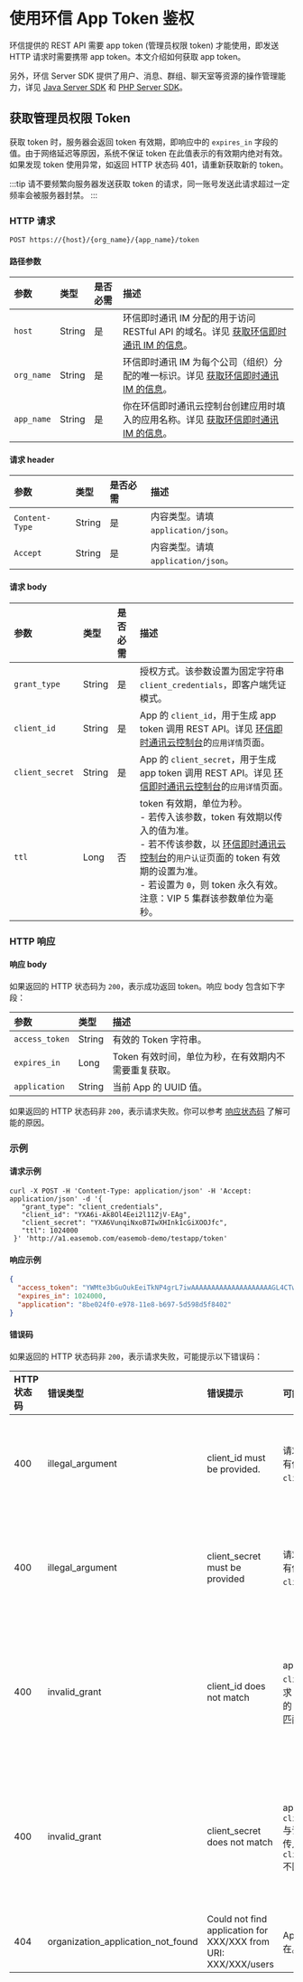 # 使用环信 App Token 鉴权

<Toc />

环信提供的 REST API 需要 app token (管理员权限 token) 才能使用，即发送 HTTP 请求时需要携带 app token。本文介绍如何获取 app token。

另外，环信 Server SDK 提供了用户、消息、群组、聊天室等资源的操作管理能力，详见 [Java Server SDK](/document/server-side/java_server_sdk.html) 和 [PHP Server SDK](/document/server-side/php_server_sdk.html)。

## 获取管理员权限 Token

获取 token 时，服务器会返回 token 有效期，即响应中的 `expires_in` 字段的值。由于网络延迟等原因，系统不保证 token 在此值表示的有效期内绝对有效。如果发现 token 使用异常，如返回 HTTP 状态码 401，请重新获取新的 token。

:::tip
请不要频繁向服务器发送获取 token 的请求，同一账号发送此请求超过一定频率会被服务器封禁。
:::

### HTTP 请求

```http
POST https://{host}/{org_name}/{app_name}/token
```

#### 路径参数

| 参数       | 类型   | 是否必需 | 描述                                                                                                                                            |
| :--------- | :----- | :------- | :---------------------------------------------------------------------------------------------------------------------------------------------- |
| `host`     | String | 是       | 环信即时通讯 IM 分配的用于访问 RESTful API 的域名。详见 [获取环信即时通讯 IM 的信息](enable_and_configure_IM.html#获取环信即时通讯-im-的信息)。 |
| `org_name` | String | 是       | 环信即时通讯 IM 为每个公司（组织）分配的唯一标识。详见 [获取环信即时通讯 IM 的信息](enable_and_configure_IM.html#获取环信即时通讯-im-的信息)。  |
| `app_name` | String | 是       | 你在环信即时通讯云控制台创建应用时填入的应用名称。详见 [获取环信即时通讯 IM 的信息](enable_and_configure_IM.html#获取环信即时通讯-im-的信息)。  |

#### 请求 header

| 参数           | 类型   | 是否必需 | 描述                                |
| :------------- | :----- | :------- | :---------------------------------- |
| `Content-Type` | String | 是       | 内容类型。请填 `application/json`。 |
| `Accept`       | String | 是       | 内容类型。请填 `application/json`。 |

#### 请求 body

| 参数            | 类型   | 是否必需 | 描述                                                                                                                                                                                                             |
| :-------------- | :----- | :------- | :--------------------------------------------------------------------------------------------------------------------------------------------------------------------------------------------------------------- |
| `grant_type`    | String | 是       | 授权方式。该参数设置为固定字符串 `client_credentials`，即客户端凭证模式。                                                                                                                                        |
| `client_id`     | String | 是       | App 的 `client_id`，用于生成 app token 调用 REST API。详见 [环信即时通讯云控制台](https://console.easemob.com/user/login/)的`应用详情`页面。                                                                     |
| `client_secret` | String | 是       | App 的 `client_secret`，用于生成 app token 调用 REST API。详见 [环信即时通讯云控制台](https://console.easemob.com/user/login/)的`应用详情`页面。                                                                 |
| `ttl`           | Long   | 否       | token 有效期，单位为秒。<br/> - 若传入该参数，token 有效期以传入的值为准。<br/> - 若不传该参数，以 [环信即时通讯云控制台](https://console.easemob.com/user/login/)的`用户认证`页面的 token 有效期的设置为准。<br/> - 若设置为 `0`，则 token 永久有效。 <br/>注意：VIP 5 集群该参数单位为毫秒。|

### HTTP 响应

#### 响应 body

如果返回的 HTTP 状态码为 `200`，表示成功返回 token。响应 body 包含如下字段：

| 参数           | 类型   | 描述                                                 |
| :------------- | :----- | :--------------------------------------------------- |
| `access_token` | String | 有效的 Token 字符串。                                |
| `expires_in`   | Long   | Token 有效时间，单位为秒，在有效期内不需要重复获取。 |
| `application`  | String | 当前 App 的 UUID 值。                                |

如果返回的 HTTP 状态码非 `200`，表示请求失败。你可以参考 [响应状态码](/document/server-side/error.html) 了解可能的原因。

### 示例

#### 请求示例

```shell
curl -X POST -H 'Content-Type: application/json' -H 'Accept: application/json' -d '{
   "grant_type": "client_credentials",
   "client_id": "YXA6i-Ak8Ol4Eei2l11ZjV-EAg",
   "client_secret": "YXA6VunqiNxoB7IwXHInk1cGiXOOJfc",
   "ttl": 1024000
 }' 'http://a1.easemob.com/easemob-demo/testapp/token'
```

#### 响应示例

```json
{
  "access_token": "YWMte3bGuOukEeiTkNP4grL7iwAAAAAAAAAAAAAAAAAAAAGL4CTw6XgR6LaXXVmNX4QCAgMAAAFnKdc-ZgBPGgBFTrLhhyK8woMEI005emtrLJFJV6aoxsZSioSIZkr5kw",
  "expires_in": 1024000,
  "application": "8be024f0-e978-11e8-b697-5d598d5f8402"
}
```

#### 错误码

如果返回的 HTTP 状态码非 `200`，表示请求失败，可能提示以下错误码：

| HTTP 状态码 | 错误类型     | 错误提示         | 可能原因           | 处理建议       |
| :---------- | :-------- | :-------------- | :------------ | :----|
| 400         | illegal_argument    | client_id must be provided.        | 请求 body 中没有传 `client_id`。| 详见 [环信即时通讯云控制台](https://console.easemob.com/user/login/)的 **应用详情** 页面中 app key 对应的 **Client ID** 参数。 |
| 400         | illegal_argument                   | client_secret must be provided    | 请求 body 中没有传 `client_secret`。 | 详见 [环信即时通讯云控制台](https://console.easemob.com/user/login/)的 **应用详情** 页面中 app key 对应的 **ClientSecret** 参数。 |
| 400         | invalid_grant                      | client_id does not match   | app key 对应的 `client_id` 与请求 body 中传入的 `client_id` 不匹配。 | 详见 [环信即时通讯云控制台](https://console.easemob.com/user/login/)的 **应用详情** 页面中 app key 对应的 **Client ID** 参数，确保请求 body 中传入的与该参数一致。 |
| 400         | invalid_grant                      | client_secret does not match     | app key 对应的 `client_secret` 与请求 body 中传入的 `client_secret` 不匹配。 | 详见 [环信即时通讯云控制台](https://console.easemob.com/user/login/)的 **应用详情** 页面中 app key 对应的 **ClientSecret** 参数，确保请求 body 中传入的与该参数一致。 |
| 404         | organization_application_not_found | Could not find application for XXX/XXX from URI: XXX/XXX/users | App key  不存在。  | 检查 `orgName` 和 `appName` 是否正确或[创建应用](/product/enable_and_configure_IM.html#创建应用)。 |
